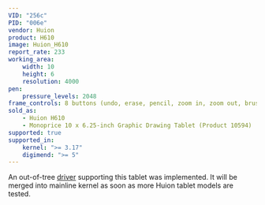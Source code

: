 ```yaml
---
VID: "256c"
PID: "006e"
vendor: Huion
product: H610
image: Huion_H610
report_rate: 233
working_area:
    width: 10
    height: 6
    resolution: 4000
pen:
    pressure_levels: 2048
frame_controls: 8 buttons (undo, erase, pencil, zoom in, zoom out, brush increase, brush decrease, grab)
sold_as:
    - Huion H610
    - Monoprice 10 x 6.25-inch Graphic Drawing Tablet (Product 10594)
supported: true
supported_in:
    kernel: ">= 3.17"
    digimend: ">= 5"
---
```

An out-of-tree [driver](https://github.com/DIGImend/digimend-kernel-drivers) supporting this tablet was implemented. It will be merged into mainline kernel as soon as more Huion tablet models are tested.

